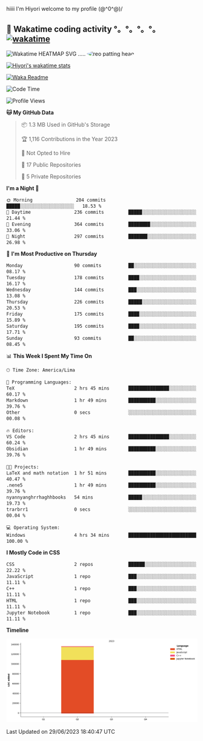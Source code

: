 hiiii I'm Hiyori welcome to my profile \(@^0^@)/

## 🦄 Wakatime coding activity °。°。°。°。[![wakatime](https://wakatime.com/badge/user/49dba2c5-26e1-43a7-9d07-e0f8613d1227.svg)](https://wakatime.com/@49dba2c5-26e1-43a7-9d07-e0f8613d1227) 
<img src="https://wakatime.com/share/@hiyori/ef87015d-57e0-4afb-bb56-1a99a24ea312.svg" width="600" alt="Wakatime HEATMAP SVG"/> ..... <img src="https://i.postimg.cc/RFM2CQFY/reo-patting.webp" alt="reo patting head" width="200" style="border-radius: 50%;">

 [![Hiyori's wakatime stats](https://github-readme-stats.vercel.app/api/wakatime?username=hiyori&theme=buefy&range=last_year&is_including_today=true&layout=compact)](https://github.com/anuraghazra/github-readme-stats)
 

[![Waka Readme](https://github.com/hiyorijl/hiyorijl/actions/workflows/Waka%20Readme.yml/badge.svg)](https://github.com/hiyorijl/hiyorijl/actions/workflows/Waka%20Readme.yml)

<!--START_SECTION:waka-->
![Code Time](http://img.shields.io/badge/Code%20Time-167%20hrs%2043%20mins-blue)

![Profile Views](http://img.shields.io/badge/Profile%20Views-14-blue)

**🐱 My GitHub Data** 

> 📦 1.3 MB Used in GitHub's Storage 
 > 
> 🏆 1,116 Contributions in the Year 2023
 > 
> 🚫 Not Opted to Hire
 > 
> 📜 17 Public Repositories 
 > 
> 🔑 5 Private Repositories 
 > 
**I'm a Night 🦉** 

```text
🌞 Morning                204 commits         █████░░░░░░░░░░░░░░░░░░░░   18.53 % 
🌆 Daytime                236 commits         █████░░░░░░░░░░░░░░░░░░░░   21.44 % 
🌃 Evening                364 commits         ████████░░░░░░░░░░░░░░░░░   33.06 % 
🌙 Night                  297 commits         ███████░░░░░░░░░░░░░░░░░░   26.98 % 
```
📅 **I'm Most Productive on Thursday** 

```text
Monday                   90 commits          ██░░░░░░░░░░░░░░░░░░░░░░░   08.17 % 
Tuesday                  178 commits         ████░░░░░░░░░░░░░░░░░░░░░   16.17 % 
Wednesday                144 commits         ███░░░░░░░░░░░░░░░░░░░░░░   13.08 % 
Thursday                 226 commits         █████░░░░░░░░░░░░░░░░░░░░   20.53 % 
Friday                   175 commits         ████░░░░░░░░░░░░░░░░░░░░░   15.89 % 
Saturday                 195 commits         ████░░░░░░░░░░░░░░░░░░░░░   17.71 % 
Sunday                   93 commits          ██░░░░░░░░░░░░░░░░░░░░░░░   08.45 % 
```


📊 **This Week I Spent My Time On** 

```text
🕑︎ Time Zone: America/Lima

💬 Programming Languages: 
TeX                      2 hrs 45 mins       ███████████████░░░░░░░░░░   60.17 % 
Markdown                 1 hr 49 mins        ██████████░░░░░░░░░░░░░░░   39.76 % 
Other                    0 secs              ░░░░░░░░░░░░░░░░░░░░░░░░░   00.08 % 

🔥 Editors: 
VS Code                  2 hrs 45 mins       ███████████████░░░░░░░░░░   60.24 % 
Obsidian                 1 hr 49 mins        ██████████░░░░░░░░░░░░░░░   39.76 % 

🐱‍💻 Projects: 
LaTeX and math notation  1 hr 51 mins        ██████████░░░░░░░░░░░░░░░   40.47 % 
.nene5                   1 hr 49 mins        ██████████░░░░░░░░░░░░░░░   39.76 % 
nyannyanghrrhaghhbooks   54 mins             █████░░░░░░░░░░░░░░░░░░░░   19.73 % 
trarbrr1                 0 secs              ░░░░░░░░░░░░░░░░░░░░░░░░░   00.04 % 

💻 Operating System: 
Windows                  4 hrs 34 mins       █████████████████████████   100.00 % 
```

**I Mostly Code in CSS** 

```text
CSS                      2 repos             ██████░░░░░░░░░░░░░░░░░░░   22.22 % 
JavaScript               1 repo              ███░░░░░░░░░░░░░░░░░░░░░░   11.11 % 
C++                      1 repo              ███░░░░░░░░░░░░░░░░░░░░░░   11.11 % 
HTML                     1 repo              ███░░░░░░░░░░░░░░░░░░░░░░   11.11 % 
Jupyter Notebook         1 repo              ███░░░░░░░░░░░░░░░░░░░░░░   11.11 % 
```



**Timeline**

![Lines of Code chart](https://raw.githubusercontent.com/hiyorijl/hiyorijl/main/assets/bar_graph.png)


 Last Updated on 29/06/2023 18:40:47 UTC
<!--END_SECTION:waka-->
